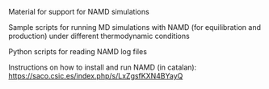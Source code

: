 Material for support for NAMD simulations

Sample scripts for running MD simulations with NAMD (for equilibration and production) under different thermodynamic conditions

Python scripts for reading NAMD log files

Instructions on how to install and run NAMD (in catalan):
https://saco.csic.es/index.php/s/LxZgsfKXN4BYayQ


